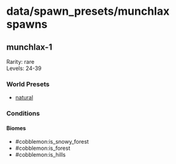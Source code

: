 # data/spawn_presets/munchlax spawns  
  
## munchlax-1  
Rarity: rare  
Levels: 24-39  
  
### World Presets  
* [natural](/data/world_presets/natural.md)  
  
### Conditions  
  
#### Biomes  
  * #cobblemon:is_snowy_forest
  * #cobblemon:is_forest
  * #cobblemon:is_hills
  
